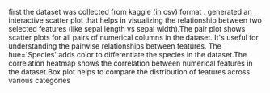 first the dataset was collected from kaggle (in csv) format . generated  an interactive scatter plot that helps in visualizing the relationship between two selected features (like sepal length vs sepal width).The pair plot shows scatter plots for all pairs of numerical columns in the dataset. It's useful for understanding the pairwise relationships between features.
The hue='Species' adds color to differentiate the species in the dataset.The correlation heatmap shows the correlation between numerical features in the dataset.Box plot helps to compare the distribution of features across various categories

